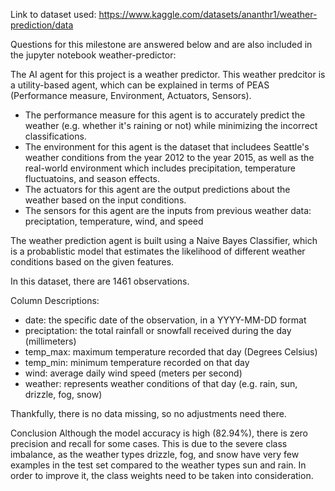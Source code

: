Link to dataset used: https://www.kaggle.com/datasets/ananthr1/weather-prediction/data

Questions for this milestone are answered below and are also included in the jupyter notebook weather-predictor:

The AI agent for this project is a weather predictor. This weather predcitor is a utility-based agent, which can be explained in terms of PEAS (Performance measure, Environment, Actuators, Sensors).
- The performance measure for this agent is to accurately predict the weather (e.g. whether it's raining or not) while minimizing the incorrect classifications. 
- The environment for this agent is the dataset that includees Seattle's weather conditions from the year 2012 to the year 2015, as well as the real-world environment which includes precipitation, temperature fluctuatoins, and season effects. 
- The actuators for this agent are the output predictions about the weather based on the input conditions.
- The sensors for this agent are the inputs from previous weather data: preciptation, temperature, wind, and speed

The weather prediction agent is built using a Naive Bayes Classifier, which is a probablistic model that estimates the likelihood of different weather conditions based on the given features. 

In this dataset, there are 1461 observations.

Column Descriptions:
- date: the specific date of the observation, in a YYYY-MM-DD format
- preciptation: the total rainfall or snowfall received during the day (millimeters)
- temp_max: maximum temperature recorded that day (Degrees Celsius)
- temp_min: minimum temperature recorded on that day 
- wind: average daily wind speed (meters per second)
- weather: represents weather conditions of that day (e.g. rain, sun, drizzle, fog, snow)

Thankfully, there is no data missing, so no adjustments need there. 

Conclusion
Although the model accuracy is high (82.94%), there is zero precision and recall for some cases. This is due to the severe class imbalance, as the weather types drizzle, fog, and snow have very few examples in the test set compared to the weather types sun and rain. In order to improve it, the class weights need to be taken into consideration.  
